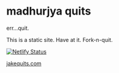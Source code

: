 # madhurjya quits

err...quit.

This is a static site. Have at it. Fork-n-quit.

[![Netlify Status](https://api.netlify.com/api/v1/badges/584e8116-7c61-45bb-86e3-df09fb4c46d8/deploy-status)](https://app.netlify.com/sites/jakequits/deploys)

[jakequits.com](https://jakequits.com)
